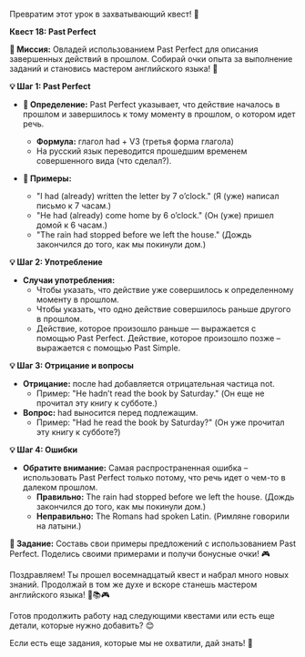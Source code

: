 Превратим этот урок в захватывающий квест! 🚀

**Квест 18: Past Perfect**

**🎯 Миссия:**
Овладей использованием Past Perfect для описания завершенных действий в прошлом. Собирай очки опыта за выполнение заданий и становись мастером английского языка! 🌟

**💡 Шаг 1: Past Perfect**
- **📜 Определение:** Past Perfect указывает, что действие началось в прошлом и завершилось к тому моменту в прошлом, о котором идет речь.
    - **Формула:** глагол had + V3 (третья форма глагола)
    - На русский язык переводится прошедшим временем совершенного вида (что сделал?).

- **📝 Примеры:**
    - "I had (already) written the letter by 7 o’clock." (Я (уже) написал письмо к 7 часам.)
    - "He had (already) come home by 6 o’clock." (Он (уже) пришел домой к 6 часам.)
    - "The rain had stopped before we left the house." (Дождь закончился до того, как мы покинули дом.)

**💡 Шаг 2: Употребление**
- **Случаи употребления:**
    - Чтобы указать, что действие уже совершилось к определенному моменту в прошлом.
    - Чтобы указать, что одно действие совершилось раньше другого в прошлом.
    - Действие, которое произошло раньше — выражается с помощью Past Perfect. Действие, которое произошло позже – выражается с помощью Past Simple.

**💡 Шаг 3: Отрицание и вопросы**
- **Отрицание:** после had добавляется отрицательная частица not.
    - Пример: "He hadn’t read the book by Saturday." (Он еще не прочитал эту книгу к субботе.)
- **Вопрос:** had выносится перед подлежащим.
    - Пример: "Had he read the book by Saturday?" (Он уже прочитал эту книгу к субботе?)

**💡 Шаг 4: Ошибки**
- **Обратите внимание:** Самая распространенная ошибка – использовать Past Perfect только потому, что речь идет о чем-то в далеком прошлом.
    - **Правильно:** The rain had stopped before we left the house. (Дождь закончился до того, как мы покинули дом.)
    - **Неправильно:** The Romans had spoken Latin. (Римляне говорили на латыни.)

**🧩 Задание:** Составь свои примеры предложений с использованием Past Perfect. Поделись своими примерами и получи бонусные очки! 🎮

Поздравляем! Ты прошел восемнадцатый квест и набрал много новых знаний. Продолжай в том же духе и вскоре станешь мастером английского языка! 🌟📚🎮

Готов продолжить работу над следующими квестами или есть еще детали, которые нужно добавить? 😊

Если есть еще задания, которые мы не охватили, дай знать! 🚀
